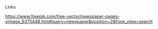 Links

https://www.freepik.com/free-vector/newspaper-pages-vintage_6375448.htm#query=newspaper&position=2&from_view=search
